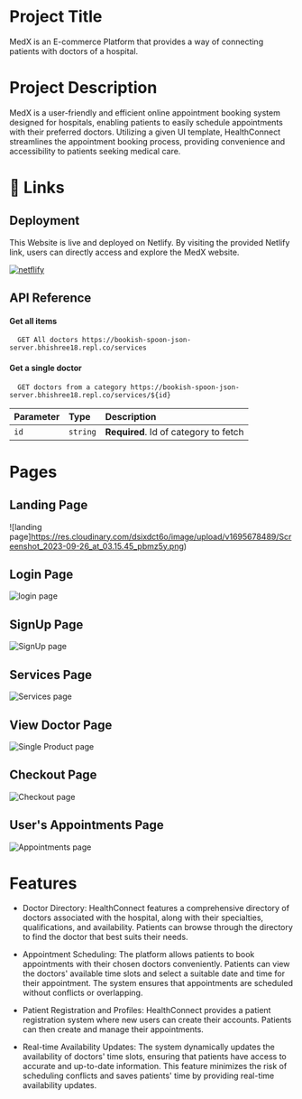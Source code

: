 # Project Title


MedX is an E-commerce Platform that provides a way of connecting patients with doctors of a hospital.

# Project Description


MedX is a user-friendly and efficient online appointment booking system designed for hospitals, enabling patients to easily schedule appointments with their preferred doctors. Utilizing a given UI template, HealthConnect streamlines the appointment booking process, providing convenience and accessibility to patients seeking medical care.

# 🔗 Links


## Deployment

This Website is live and deployed on Netlify.
By visiting the provided Netlify link, users can directly access and explore the MedX website.

[![netflify](https://img.shields.io/badge/netflify-blue?style=for-the-badge&logo=netflify&logoColor=white)](https://medx10980.netlify.app)


## API Reference

#### Get all items

```http
  GET All doctors https://bookish-spoon-json-server.bhishree18.repl.co/services
```

#### Get a single doctor

```http
  GET doctors from a category https://bookish-spoon-json-server.bhishree18.repl.co/services/${id}
```

| Parameter | Type     | Description                       |
| :-------- | :------- | :-------------------------------- |
| `id`      | `string` | **Required**. Id of category to fetch |


# Pages

## Landing Page 

![landing page]https://res.cloudinary.com/dsixdct6o/image/upload/v1695678489/Screenshot_2023-09-26_at_03.15.45_pbmz5y.png)

## Login Page 

![login page](https://res.cloudinary.com/dsixdct6o/image/upload/v1695678492/Screenshot_2023-09-26_at_03.17.33_m5kysn.png)

## SignUp Page
![SignUp page](https://res.cloudinary.com/dsixdct6o/image/upload/v1695678490/Screenshot_2023-09-26_at_03.17.23_ql3rju.png)

## Services Page

![Services page](https://res.cloudinary.com/dsixdct6o/image/upload/v1695678491/Screenshot_2023-09-26_at_03.16.04_wglqpo.png)

## View Doctor Page

![Single Product page](https://res.cloudinary.com/dsixdct6o/image/upload/v1695678488/Screenshot_2023-09-26_at_03.16.30_b1xtju.png)

## Checkout Page

![Checkout page](https://res.cloudinary.com/dsixdct6o/image/upload/v1695678487/Screenshot_2023-09-26_at_03.16.48_opiftc.png)

## User's Appointments Page

![Appointments page](https://res.cloudinary.com/dsixdct6o/image/upload/v1695678489/Screenshot_2023-09-26_at_03.17.03_lqfuwf.png)


# Features
- Doctor Directory: HealthConnect features a comprehensive directory of doctors associated with the hospital, along with their specialties, qualifications, and availability. Patients can browse through the directory to find the doctor that best suits their needs.

- Appointment Scheduling: The platform allows patients to book appointments with their chosen doctors conveniently. Patients can view the doctors' available time slots and select a suitable date and time for their appointment. The system ensures that appointments are scheduled without conflicts or overlapping.

- Patient Registration and Profiles: HealthConnect provides a patient registration system where new users can create their accounts. Patients can then create and manage their appointments.

- Real-time Availability Updates: The system dynamically updates the availability of doctors' time slots, ensuring that patients have access to accurate and up-to-date information. This feature minimizes the risk of scheduling conflicts and saves patients' time by providing real-time availability updates.





